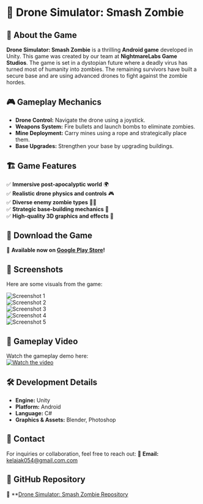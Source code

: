 # 🚁 Drone Simulator: Smash Zombie

## 📌 About the Game
**Drone Simulator: Smash Zombie** is a thrilling **Android game** developed in Unity. This game was created by our team at **NightmareLabs Game Studios**. The game is set in a dystopian future where a deadly virus has turned most of humanity into zombies. The remaining survivors have built a secure base and are using advanced drones to fight against the zombie hordes.

## 🎮 Gameplay Mechanics
- **Drone Control:** Navigate the drone using a joystick.
- **Weapons System:** Fire bullets and launch bombs to eliminate zombies.
- **Mine Deployment:** Carry mines using a rope and strategically place them.
- **Base Upgrades:** Strengthen your base by upgrading buildings.

## 🏗️ Game Features
✅ **Immersive post-apocalyptic world** 🌍  
✅ **Realistic drone physics and controls** 🎮  
✅ **Diverse enemy zombie types** 🧟‍♂️  
✅ **Strategic base-building mechanics** 🏰  
✅ **High-quality 3D graphics and effects** 🎨  

## 📲 Download the Game
🔗 **Available now on [Google Play Store](https://play.google.com/store/apps/details?id=com.NIGHTMAREGAMES.DroneSimulatorSMASHZOMBIES)!**

## 📸 Screenshots
Here are some visuals from the game:

![Screenshot 1](https://play-lh.googleusercontent.com/pj3kKHfZv2bZfyGd4YFC4aoLDjXsxhtjQUnIlSC0dNw63JoVsF8C00Xa4TNy14P6yQ=w526-h296-rw)   
![Screenshot 2](https://play-lh.googleusercontent.com/ZkqUm2rTEWC1R7Mv88PDnDrAvQHmefiGnWfmv1U4vuHr2XrV8h4VU6ExZz7t_CiuIOwF=w526-h296-rw)  
![Screenshot 3](https://play-lh.googleusercontent.com/81FeudXOHp7xDDnOdXO1SUFNcTXwMLibwyt9AcSUeEdFTRVvm7REJdJXPKvqAXcsdi0=w526-h296-rw)   
![Screenshot 4](https://play-lh.googleusercontent.com/LfT8lb0oZQDCah0EphY8EQcBYcUNagh0AVyfqNBt4yk96s5rZn9TiW4SE7ZRVDAEy8Q=w526-h296-rw)  
![Screenshot 5](https://play-lh.googleusercontent.com/2YL6V420zGiO4WeidlGSP7XZkNBgSMbEEv-epsa7MwVL8oAQTlsgIgFNx33z_ffXISYO=w526-h296-rw)  

## 🎥 Gameplay Video
Watch the gameplay demo here:  
[![Watch the video](https://play-lh.googleusercontent.com/aQctjFfUfELv3qzkIZ3K51rqaxt36Tz3rRHI7FK5bRGoITjzKzCaB9lTX2n_uAQqgBs=w240-h480-rw)](https://www.youtube.com/shorts/86EbLefU8xY)

## 🛠️ Development Details
- **Engine:** Unity
- **Platform:** Android
- **Language:** C#
- **Graphics & Assets:** Blender, Photoshop

## 📢 Contact
For inquiries or collaboration, feel free to reach out:
📧 **Email:**  kelajak054@gmail.com.com

## 🔗 GitHub Repository
🔗 **[Drone Simulator: Smash Zombie Repository](https://github.com/mpython77/Drone-Simulator-Samsh-Zombie.git)


